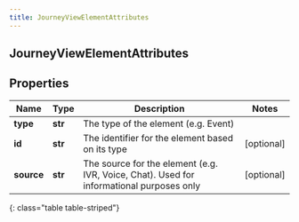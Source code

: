 ```yaml
---
title: JourneyViewElementAttributes
---
```

## JourneyViewElementAttributes

## Properties

|Name | Type | Description | Notes|
|------------ | ------------- | ------------- | -------------|
| **type** | **str** | The type of the element (e.g. Event) | |
| **id** | **str** | The identifier for the element based on its type | [optional] |
| **source** | **str** | The source for the element (e.g. IVR, Voice, Chat). Used for informational purposes only | [optional] |
{: class="table table-striped"}


